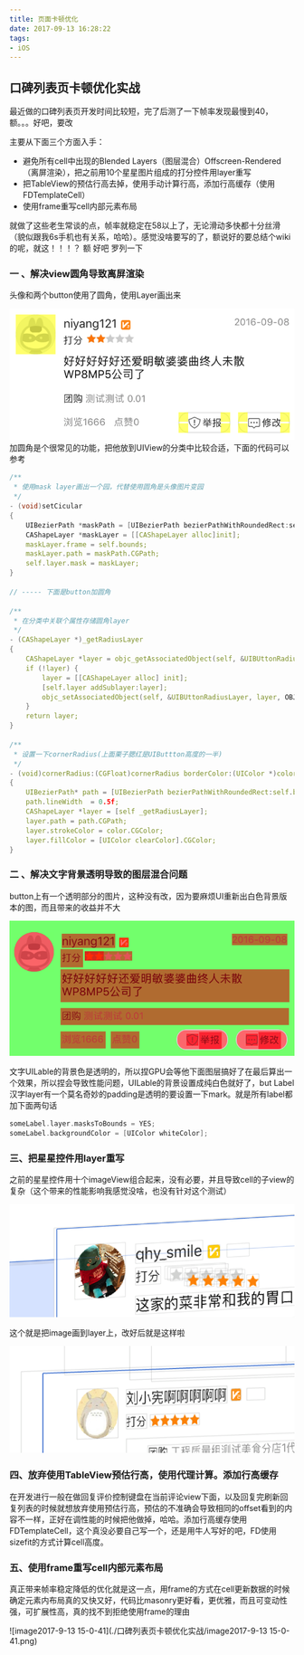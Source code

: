```yaml
---
title: 页面卡顿优化
date: 2017-09-13 16:28:22
tags:
- iOS
---
```


## 口碑列表页卡顿优化实战

最近做的口碑列表页开发时间比较短，完了后测了一下帧率发现最慢到40，额。。。好吧，要改

主要从下面三个方面入手：

- 避免所有cell中出现的Blended Layers（图层混合）Offscreen-Rendered（离屏渲染），把之前用10个星星图片组成的打分控件用layer重写
- 把TableView的预估行高去掉，使用手动计算行高，添加行高缓存（使用FDTemplateCell）
- 使用frame重写cell内部元素布局

<!-- more -->

就做了这些老生常谈的点，帧率就稳定在58以上了，无论滑动多快都十分丝滑（貌似跟我6s手机也有关系，哈哈）。感觉没啥要写的了，额说好的要总结个wiki的呢，就这！！！？   额  好吧  罗列一下

### 一 、解决view圆角导致离屏渲染

头像和两个button使用了圆角，使用Layer画出来

![Snip20170913_6](./口碑列表页卡顿优化实战/Snip20170913_6.png)
加圆角是个很常见的功能，把他放到UIView的分类中比较合适，下面的代码可以参考
```c++
/**
 * 使用mask layer画出一个园，代替使用圆角是头像图片变园
 */
- (void)setCicular
{
    UIBezierPath *maskPath = [UIBezierPath bezierPathWithRoundedRect:self.bounds byRoundingCorners:UIRectCornerAllCorners cornerRadii:self.bounds.size];
    CAShapeLayer *maskLayer = [[CAShapeLayer alloc]init];
    maskLayer.frame = self.bounds;
    maskLayer.path = maskPath.CGPath;
    self.layer.mask = maskLayer;
}

// ----- 下面是button加圆角

/**
 * 在分类中关联个属性存储圆角layer
 */
- (CAShapeLayer *)_getRadiusLayer
{
    CAShapeLayer *layer = objc_getAssociatedObject(self, &UIBUttonRadiusLayer);
    if (!layer) {
        layer = [[CAShapeLayer alloc] init];
        [self.layer addSublayer:layer];
        objc_setAssociatedObject(self, &UIBUttonRadiusLayer, layer, OBJC_ASSOCIATION_RETAIN_NONATOMIC);
    }
    return layer;
}

/**
 * 设置一下cornerRadius(上面栗子腮红是UIButtton高度的一半)
 */
- (void)cornerRadius:(CGFloat)cornerRadius borderColor:(UIColor *)color
{
    UIBezierPath* path = [UIBezierPath bezierPathWithRoundedRect:self.bounds byRoundingCorners:UIRectCornerAllCorners cornerRadii:CGSizeMake(cornerRadius, cornerRadius)];
    path.lineWidth  = 0.5f;
    CAShapeLayer *layer = [self _getRadiusLayer];
    layer.path = path.CGPath;
    layer.strokeColor = color.CGColor;
    layer.fillColor = [UIColor clearColor].CGColor;
}
```
### 二 、解决文字背景透明导致的图层混合问题

button上有一个透明部分的图片，这种没有改，因为要麻烦UI重新出白色背景版本的图，而且带来的收益并不大

![Snip20170913_7](./口碑列表页卡顿优化实战/Snip20170913_7.png)

文字UILable的背景色是透明的，所以捏GPU会等他下面图层搞好了在最后算出一个效果，所以捏会导致性能问题，UILable的背景设置成纯白色就好了，but Label汉字layer有一个莫名奇妙的padding是透明的要设置一下mark。就是所有label都加下面两句话

```objective-c
someLabel.layer.masksToBounds = YES;
someLabel.backgroundColor = [UIColor whiteColor];
```

### 三、把星星控件用layer重写

之前的星星控件用十个imageView组合起来，没有必要，并且导致cell的子view的复杂（这个带来的性能影响我感觉没啥，也没有针对这个测试）

![Snip20170913_9](./口碑列表页卡顿优化实战/Snip20170913_9.png)

这个就是把image画到layer上，改好后就是这样啦

![Snip20170913_10](./口碑列表页卡顿优化实战/Snip20170913_10.png)
### 四、放弃使用TableView预估行高，使用代理计算。添加行高缓存
在开发进行一般在做回复评价控制键盘在当前评论view下面，以及回复完刷新回复列表的时候就想放弃使用预估行高，预估的不准确会导致相同的offset看到的内容不一样，正好在调性能的时候把他做掉，哈哈。添加行高缓存使用FDTemplateCell，这个真没必要自己写一个，还是用牛人写好的吧，FD使用sizefit的方式计算cell高度。
### 五、使用frame重写cell内部元素布局
真正带来帧率稳定降低的优化就是这一点，用frame的方式在cell更新数据的时候确定元素内布局真的又快又好，代码比masonry更好看，更优雅，而且可变动性强，可扩展性高，真的找不到拒绝使用frame的理由

![image2017-9-13 15-0-41](./口碑列表页卡顿优化实战/image2017-9-13 15-0-41.png)



